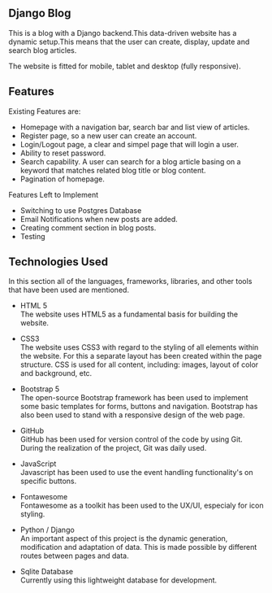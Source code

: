 ## Django Blog 

This is a blog with a Django backend.This data-driven website has a dynamic setup.This means that the user can  create, display, update and search blog articles.

 The website is fitted for mobile, tablet and desktop (fully responsive). 


## Features

Existing Features are:

* Homepage with a navigation bar, search bar and list view of articles. 
* Register page, so a new user can create an account. 
* Login/Logout page, a clear and simpel page that will login a user.
* Ability to reset password.
* Search capability. A user can search for a blog article basing on a keyword that 
    matches  related blog title or blog content.
* Pagination of homepage.


Features Left to Implement 

* Switching to use Postgres Database
* Email Notifications when new posts are added.
* Creating comment section in blog posts. 
* Testing



## Technologies Used

In this section all of the languages, frameworks, libraries, and other tools that have been used are mentioned. 

*	HTML 5 <br/>
    The website uses HTML5 as a fundamental basis for building the website.

*	CSS3 <br/>
    The website uses CSS3 with regard to the styling of all elements within the website. For this a separate layout has been created within the page structure. 
    CSS is used for all content, including: images, layout of color and background, etc.

*	Bootstrap 5 <br/>
    The open-source Bootstrap framework has been used to implement some basic templates for forms, buttons and navigation. 
    Bootstrap has also been used to stand with a responsive design of the web page.
 
 
*	GitHub <br/>
    GitHub has been used for version control of the code by using Git. 
    During the realization of the project, Git was daily used.

*	JavaScript<br/>
    Javascript has been used to use the event handling functionality's on specific buttons. 

*	Fontawesome<br/>
    Fontawesome as a toolkit has been used to the UX/UI, especialy for icon styling. 

*   Python / Django <br/> 
    An important aspect of this project is the dynamic generation, modification and adaptation of data. 
    This is made possible by different routes between pages and data. 

* Sqlite Database <br/>
  Currently using this lightweight database for development.



